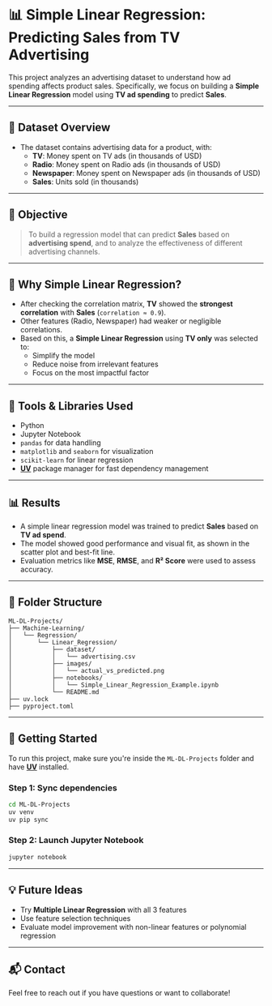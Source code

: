 # 📊 Simple Linear Regression: Predicting Sales from TV Advertising

This project analyzes an advertising dataset to understand how ad spending affects product sales.
Specifically, we focus on building a **Simple Linear Regression** model using **TV ad spending** to predict **Sales**.

---

## 📁 Dataset Overview

- The dataset contains advertising data for a product, with:
  - **TV**: Money spent on TV ads (in thousands of USD)
  - **Radio**: Money spent on Radio ads (in thousands of USD)
  - **Newspaper**: Money spent on Newspaper ads (in thousands of USD)
  - **Sales**: Units sold (in thousands)

---

## 🎯 Objective

> To build a regression model that can predict **Sales** based on **advertising spend**, and to analyze the effectiveness of different advertising channels.

---

## 🧠 Why Simple Linear Regression?

- After checking the correlation matrix, **TV** showed the **strongest correlation** with **Sales** (`correlation ≈ 0.9`).
- Other features (Radio, Newspaper) had weaker or negligible correlations.
- Based on this, a **Simple Linear Regression** using **TV only** was selected to:
  - Simplify the model
  - Reduce noise from irrelevant features
  - Focus on the most impactful factor

---

## 🧪 Tools & Libraries Used

- Python
- Jupyter Notebook
- `pandas` for data handling
- `matplotlib` and `seaborn` for visualization
- `scikit-learn` for linear regression
- **[UV](https://github.com/astral-sh/uv)** package manager for fast dependency management

---

## 📊 Results

- A simple linear regression model was trained to predict **Sales** based on **TV ad spend**.
- The model showed good performance and visual fit, as shown in the scatter plot and best-fit line.
- Evaluation metrics like **MSE**, **RMSE**, and **R² Score** were used to assess accuracy.

---
## 📂 Folder Structure
```
ML-DL-Projects/
├── Machine-Learning/
│   └── Regression/
│       └── Linear_Regression/
│           ├── dataset/
│           │   └── advertising.csv
│           ├── images/
│           │   └── actual_vs_predicted.png
│           ├── notebooks/
│           │   └── Simple_Linear_Regression_Example.ipynb
│           └── README.md
├── uv.lock
├── pyproject.toml

```

---

## 🚀 Getting Started

To run this project, make sure you're inside the `ML-DL-Projects` folder and have **[UV](https://github.com/astral-sh/uv)** installed.

### Step 1: Sync dependencies

```bash
cd ML-DL-Projects
uv venv
uv pip sync
```

### Step 2: Launch Jupyter Notebook

```bash
jupyter notebook
```

---

## 💡 Future Ideas

- Try **Multiple Linear Regression** with all 3 features
- Use feature selection techniques
- Evaluate model improvement with non-linear features or polynomial regression

---

## 📬 Contact

Feel free to reach out if you have questions or want to collaborate!